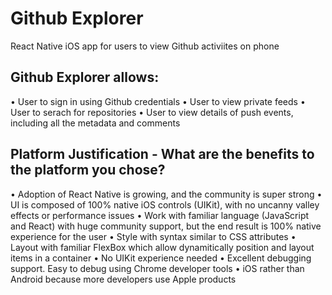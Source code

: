 # Github Explorer

React Native iOS app for users to view Github activiites on phone 

## Github Explorer allows:
•	User to sign in using Github credentials
•	User to view private feeds
•	User to serach for repositories
•	User to view details of push events, including all the metadata and comments


## Platform Justification - What are the benefits to the platform you chose?
•	Adoption of React Native is growing, and the community is super strong
•	UI is composed of 100% native iOS controls (UIKit), with no uncanny valley effects or performance issues
•	Work with familiar language (JavaScript and React) with huge community support, but the end result is 100% native experience for the user
•	Style with syntax similar to CSS attributes
•	Layout with familiar FlexBox which allow dynamitically position and layout items in a container
•	No UIKit experience needed
•	Excellent debugging support. Easy to debug using Chrome developer tools
•	iOS rather than Android because more developers use Apple products
